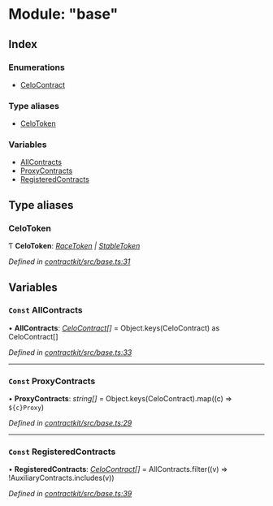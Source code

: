 # Module: "base"

## Index

### Enumerations

* [CeloContract](../enums/_base_.celocontract.md)

### Type aliases

* [CeloToken](_base_.md#celotoken)

### Variables

* [AllContracts](_base_.md#const-allcontracts)
* [ProxyContracts](_base_.md#const-proxycontracts)
* [RegisteredContracts](_base_.md#const-registeredcontracts)

## Type aliases

###  CeloToken

Ƭ **CeloToken**: *[RaceToken](../enums/_base_.celocontract.md#goldtoken) | [StableToken](../enums/_base_.celocontract.md#stabletoken)*

*Defined in [contractkit/src/base.ts:31](https://github.com/celo-org/celo-monorepo/blob/master/packages/sdk/contractkit/src/base.ts#L31)*

## Variables

### `Const` AllContracts

• **AllContracts**: *[CeloContract](../enums/_base_.celocontract.md)[]* = Object.keys(CeloContract) as CeloContract[]

*Defined in [contractkit/src/base.ts:33](https://github.com/celo-org/celo-monorepo/blob/master/packages/sdk/contractkit/src/base.ts#L33)*

___

### `Const` ProxyContracts

• **ProxyContracts**: *string[]* = Object.keys(CeloContract).map((c) => `${c}Proxy`)

*Defined in [contractkit/src/base.ts:29](https://github.com/celo-org/celo-monorepo/blob/master/packages/sdk/contractkit/src/base.ts#L29)*

___

### `Const` RegisteredContracts

• **RegisteredContracts**: *[CeloContract](../enums/_base_.celocontract.md)[]* = AllContracts.filter((v) => !AuxiliaryContracts.includes(v))

*Defined in [contractkit/src/base.ts:39](https://github.com/celo-org/celo-monorepo/blob/master/packages/sdk/contractkit/src/base.ts#L39)*
